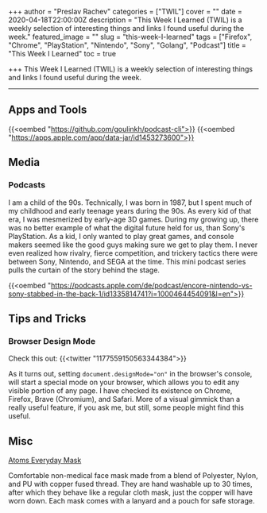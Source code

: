 +++
author = "Preslav Rachev"
categories = ["TWIL"]
cover = ""
date = 2020-04-18T22:00:00Z
description = "This Week I Learned (TWIL) is a weekly selection of interesting things and links I found useful during the week."
featured_image = ""
slug = "this-week-I-learned"
tags = ["Firefox", "Chrome", "PlayStation", "Nintendo", "Sony", "Golang", "Podcast"]
title = "This Week I Learned"
toc = true

+++
This Week I Learned (TWIL) is a weekly selection of interesting things and links I found useful during the week.

***

## Apps and Tools

{{<oembed "https://github.com/goulinkh/podcast-cli">}}
{{<oembed "https://apps.apple.com/app/data-jar/id1453273600">}}

## Media

### Podcasts

I am a child of the 90s. Technically, I was born in 1987, but I spent much of my childhood and early teenage years during the 90s. As every kid of that era, I was mesmerized by early-age 3D games. During my growing up, there was no better example of what the digital future held for us, than Sony's PlayStation. As a kid, I only wanted to play great games, and console makers seemed like the good guys making sure we get to play them. I never even realized how rivalry, fierce competition, and trickery tactics there were between Sony, Nintendo, and SEGA at the time. This mini podcast series pulls the curtain of the story behind the stage.

{{<oembed "https://podcasts.apple.com/de/podcast/encore-nintendo-vs-sony-stabbed-in-the-back-1/id1335814741?i=1000464454091&l=en">}}

## Tips and Tricks

### Browser Design Mode

Check this out:
{{<twitter "1177559150563344384">}}

As it turns out, setting `document.designMode="on"` in the browser's console, will start a special mode on your browser, which allows you to edit any visible portion of any page. I have checked its existence on Chrome, Firefox, Brave (Chromium), and Safari. More of a visual gimmick than a really useful feature, if you ask me, but still, some people might find this useful.

## Misc

[Atoms Everyday Mask](https://atoms.com/products/atoms-everyday-mask)


Comfortable non-medical face mask made from a blend of Polyester, Nylon, and PU with copper fused thread. They are hand washable up to 30 times, after which they behave like a regular cloth mask, just the copper will have worn down. Each mask comes with a lanyard and a pouch for safe storage.